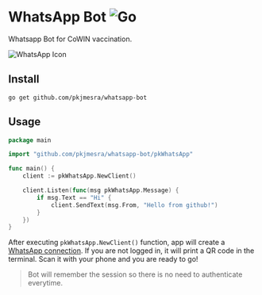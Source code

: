 # WhatsApp Bot ![Go](https://github.com/pkjmesra/whatsapp-bot/workflows/Go/badge.svg)
Whatsapp Bot for CoWIN vaccination.

![WhatsApp Icon](https://cdn.icon-icons.com/icons2/373/PNG/96/Whatsapp_37229.png)

## Install

```
go get github.com/pkjmesra/whatsapp-bot
```

## Usage

```go
package main

import "github.com/pkjmesra/whatsapp-bot/pkWhatsApp"

func main() {
	client := pkWhatsApp.NewClient()

	client.Listen(func(msg pkWhatsApp.Message) {
		if msg.Text == "Hi" {
			client.SendText(msg.From, "Hello from github!")
		}
	})
}
```

After executing `pkWhatsApp.NewClient()` function, app will create a [WhatsApp connection](https://github.com/Rhymen/go-whatsapp). If you are not logged in, it will print a QR code in the terminal. Scan it with your phone and you are ready to go!

> Bot will remember the session so there is no need to authenticate everytime.

